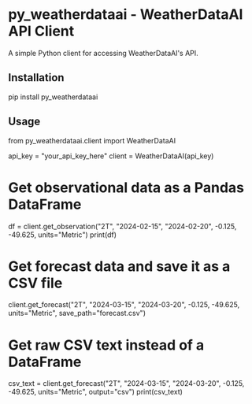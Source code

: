 # py_weatherdataai - WeatherDataAI API Client

A simple Python client for accessing WeatherDataAI's API.

## Installation

pip install py_weatherdataai

## Usage
from py_weatherdataai.client import WeatherDataAI

api_key = "your_api_key_here"
client = WeatherDataAI(api_key)

# Get observational data as a Pandas DataFrame
df = client.get_observation("2T", "2024-02-15", "2024-02-20", -0.125, -49.625, units="Metric")
print(df)

# Get forecast data and save it as a CSV file
client.get_forecast("2T", "2024-03-15", "2024-03-20", -0.125, -49.625, units="Metric", save_path="forecast.csv")

# Get raw CSV text instead of a DataFrame
csv_text = client.get_forecast("2T", "2024-03-15", "2024-03-20", -0.125, -49.625, units="Metric", output="csv")
print(csv_text)


